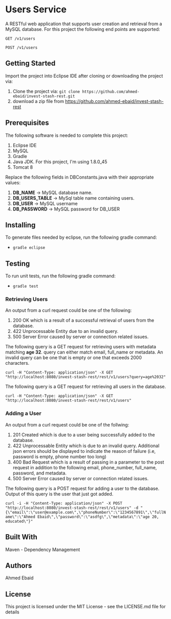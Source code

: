 # Users Service
A RESTful web application that supports user creation and retrieval from a MySQL database. For this project the following end points are supported:


`GET /v1/users`

`POST /v1/users`

## Getting Started
Import the project into Eclipse IDE after cloning or downloading the project via:
1. Clone the project via: `git clone https://github.com/ahmed-ebaid/invest-stash-rest.git`
2. download a zip file from https://github.com/ahmed-ebaid/invest-stash-rest

## Prerequisites
The following software is needed to complete this project:
1. Eclipse IDE
2. MySQL
3. Gradle
4. Java JDK. For this project, I'm using 1.8.0_45
5. Tomcat 8

Replace the following fields in DBConstants.java with their appropriate values:
1. **DB_NAME** -> MySQL database name.
2. **DB_USERS_TABLE** ->  MySql table name containing users.
3. **DB_USER** ->  MySQL username
4. **DB_PASSWORD** ->  MySQL password for DB_USER

## Installing
To generate files needed by eclipse, run the following gradle command:
* `gradle eclipse`

## Testing
To run unit tests, run the following gradle command:
* `gradle test`

### Retrieving Users
An output from a curl request could be one of the following:
1. 200 OK which is a result of a successful retrieval of users from the database.
2. 422 Unprocessable Entity due to an invalid query.
3. 500 Server Error caused by server or connection related issues.

The following query is a GET request for retrieving users with metadata matching **age 32**. query can either match email, full_name or metadata. An invalid query can be one that is empty or one that exceeds 2000 characters.

`curl -H "Content-Type: application/json" -X GET "http://localhost:8080/invest-stash-rest/rest/v1/users?query=age%2032"`

The following query is a GET request for retrieving all users in the database.

 `curl -H "Content-Type: application/json" -X GET "http://localhost:8080/invest-stash-rest/rest/v1/users"`

### Adding a User
An output from a curl request could be one of the follwing:
1. 201 Created which is due to a user being successfully added to the database.
2. 422 Unprocessable Entity which is due to an invalid query. Additional json errors should be displayed to indicate the reason of failure (i.e, password is empty, phone number too long)
3. 400 Bad Request which is a result of passing in a parameter to the post request in addition to the following email, phone_number, full_name, password, and metadata.
4. 500 Server Error caused by server or connection related issues.

The following query is a POST request for adding a user to the database. Output of this query is the user that just got added.

`curl -i -H "Content-Type: application/json" -X POST "http://localhost:8080/invest-stash-rest/rest/v1/users" -d "{\"email\":\"user@example.com\",\"phoneNumber\":\"1234567891\",\"fullName\":\"Ahmed Ebaid\",\"password\":\"asdfg\",\"metadata\":\"age 20, educated\"}"`

## Built With
Maven - Dependency Management

## Authors
Ahmed Ebaid

## License
This project is licensed under the MIT License - see the LICENSE.md file for details
